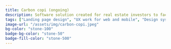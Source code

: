 ```yaml
---
title: Carbon copi (ongoing)
description: Software solution created for real estate investors to facilitate the management and tracking of partnerships and deals. 
tags: ["Landing page design", "UX work for web and mobile", "Design system library and UI"]
image-url: "/assets/img/carbon-copi.jpeg"
bg-color: "stone-100"
badge-bg-color: "stone-50"
badge-fill-color: "stone-500"
---
```

